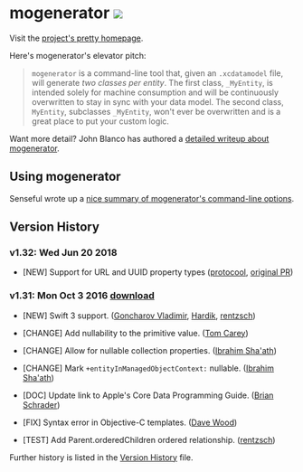 # mogenerator <a href="https://travis-ci.org/rentzsch/mogenerator"><img src="https://travis-ci.org/rentzsch/mogenerator.svg?branch=master"></a>

Visit the [project's pretty homepage](http://rentzsch.github.com/mogenerator).

Here's mogenerator's elevator pitch:

> `mogenerator` is a command-line tool that, given an `.xcdatamodel` file, will generate *two classes per entity*. The first class, `_MyEntity`, is intended solely for machine consumption and will be continuously overwritten to stay in sync with your data model. The second class, `MyEntity`, subclasses `_MyEntity`, won't ever be overwritten and is a great place to put your custom logic.

Want more detail? John Blanco has authored a [detailed writeup about mogenerator](http://raptureinvenice.com/getting-started-with-mogenerator/).

## Using mogenerator

Senseful wrote up a [nice summary of mogenerator's command-line options](http://stackoverflow.com/questions/3589247/how-do-the-mogenerator-parameters-work-which-can-i-send-via-xcode).

## Version History

### v1.32: Wed Jun 20 2018
* [NEW] Support for URL and UUID property types ([protocool](https://github.com/tomekc/mogenerator/pull/1), [original PR](https://github.com/rentzsch/mogenerator/pull/370))

### v1.31: Mon Oct 3 2016 [download](https://github.com/rentzsch/mogenerator/releases/download/1.31/mogenerator-1.31.dmg)

* [NEW] Swift 3 support. ([Goncharov Vladimir](https://github.com/rentzsch/mogenerator/pull/347), [Hardik](https://github.com/rentzsch/mogenerator/pull/349), [rentzsch](https://github.com/rentzsch/mogenerator/commit/a65f6421baf39dc1458f22836907cfc55fc8ceb1))

* [CHANGE] Add nullability to the primitive value. ([Tom Carey](https://github.com/rentzsch/mogenerator/pull/343))

* [CHANGE] Allow for nullable collection properties. ([Ibrahim Sha'ath](https://github.com/rentzsch/mogenerator/pull/338))

* [CHANGE] Mark `+entityInManagedObjectContext:` nullable. ([Ibrahim Sha'ath](https://github.com/rentzsch/mogenerator/pull/337))

* [DOC] Update link to Apple's Core Data Programming Guide. ([Brian Schrader](https://github.com/rentzsch/mogenerator/pull/341))

* [FIX] Syntax error in Objective-C templates. ([Dave Wood](https://github.com/rentzsch/mogenerator/pull/345))

* [TEST] Add Parent.orderedChildren ordered relationship. ([rentzsch](https://github.com/rentzsch/mogenerator/commit/b5c68ff538ed8a77e43524d846a5ac89793662ca))


Further history is listed in the [Version History](Version-History.md) file.
